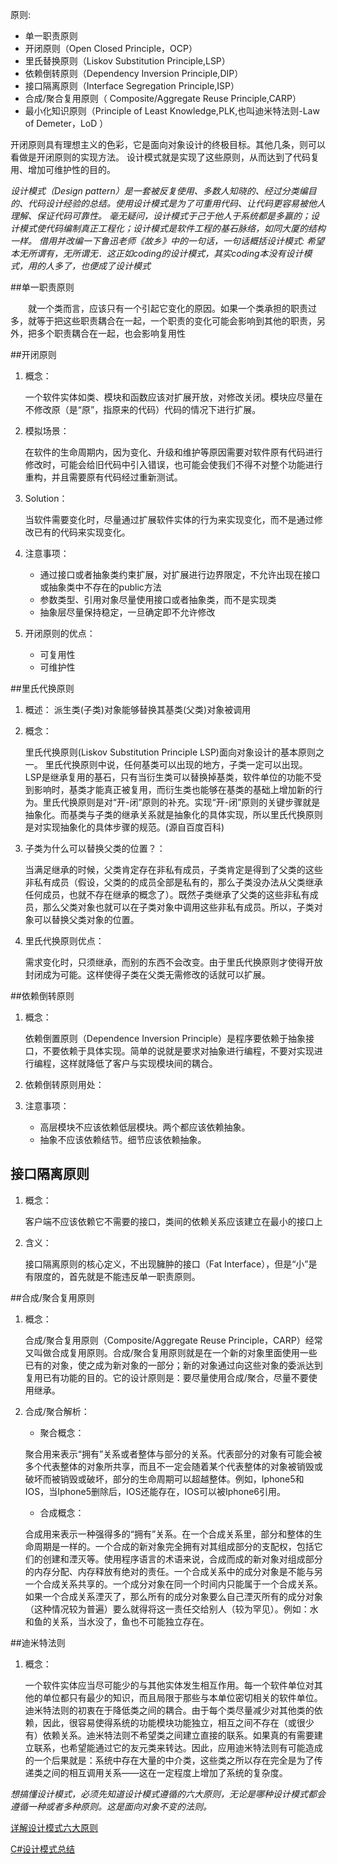 ﻿原则:

* 单一职责原则
* 开闭原则（Open Closed Principle，OCP）
* 里氏替换原则（Liskov Substitution Principle,LSP）
* 依赖倒转原则（Dependency Inversion Principle,DIP）
* 接口隔离原则（Interface Segregation Principle,ISP）
* 合成/聚合复用原则（ Composite/Aggregate Reuse Principle,CARP）
* 最小化知识原则（Principle of  Least Knowledge,PLK,也叫迪米特法则-Law of Demeter，LoD ）

开闭原则具有理想主义的色彩，它是面向对象设计的终极目标。其他几条，则可以看做是开闭原则的实现方法。 设计模式就是实现了这些原则，从而达到了代码复用、增加可维护性的目的。

*设计模式（Design pattern）是一套被反复使用、多数人知晓的、经过分类编目的、代码设计经验的总结。使用设计模式是为了可重用代码、让代码更容易被他人理解、保证代码可靠性。 毫无疑问，设计模式于己于他人于系统都是多赢的；设计模式使代码编制真正工程化；设计模式是软件工程的基石脉络，如同大厦的结构一样。
借用并改编一下鲁迅老师《故乡》中的一句话，一句话概括设计模式: 希望本无所谓有，无所谓无．这正如coding的设计模式，其实coding本没有设计模式，用的人多了，也便成了设计模式*


##单一职责原则

　　就一个类而言，应该只有一个引起它变化的原因。如果一个类承担的职责过多，就等于把这些职责耦合在一起，一个职责的变化可能会影响到其他的职责，另外，把多个职责耦合在一起，也会影响复用性

##开闭原则

1. 概念： 

    一个软件实体如类、模块和函数应该对扩展开放，对修改关闭。模块应尽量在不修改原（是“原”，指原来的代码）代码的情况下进行扩展。

2. 模拟场景： 

    在软件的生命周期内，因为变化、升级和维护等原因需要对软件原有代码进行修改时，可能会给旧代码中引入错误，也可能会使我们不得不对整个功能进行重构，并且需要原有代码经过重新测试。

3. Solution： 

    当软件需要变化时，尽量通过扩展软件实体的行为来实现变化，而不是通过修改已有的代码来实现变化。

4. 注意事项： 

    * 通过接口或者抽象类约束扩展，对扩展进行边界限定，不允许出现在接口或抽象类中不存在的public方法
    * 参数类型、引用对象尽量使用接口或者抽象类，而不是实现类
    * 抽象层尽量保持稳定，一旦确定即不允许修改

5. 开闭原则的优点： 

    * 可复用性
    * 可维护性


##里氏代换原则

1. 概述： 派生类(子类)对象能够替换其基类(父类)对象被调用

2. 概念： 

    里氏代换原则(Liskov Substitution Principle LSP)面向对象设计的基本原则之一。 里氏代换原则中说，任何基类可以出现的地方，子类一定可以出现。 LSP是继承复用的基石，只有当衍生类可以替换掉基类，软件单位的功能不受到影响时，基类才能真正被复用，而衍生类也能够在基类的基础上增加新的行为。里氏代换原则是对“开-闭”原则的补充。实现“开-闭”原则的关键步骤就是抽象化。而基类与子类的继承关系就是抽象化的具体实现，所以里氏代换原则是对实现抽象化的具体步骤的规范。(源自百度百科)

3. 子类为什么可以替换父类的位置？： 

    当满足继承的时候，父类肯定存在非私有成员，子类肯定是得到了父类的这些非私有成员（假设，父类的的成员全部是私有的，那么子类没办法从父类继承任何成员，也就不存在继承的概念了）。既然子类继承了父类的这些非私有成员，那么父类对象也就可以在子类对象中调用这些非私有成员。所以，子类对象可以替换父类对象的位置。

4. 里氏代换原则优点： 

    需求变化时，只须继承，而别的东西不会改变。由于里氏代换原则才使得开放封闭成为可能。这样使得子类在父类无需修改的话就可以扩展。

##依赖倒转原则    

1. 概念： 

    依赖倒置原则（Dependence Inversion Principle）是程序要依赖于抽象接口，不要依赖于具体实现。简单的说就是要求对抽象进行编程，不要对实现进行编程，这样就降低了客户与实现模块间的耦合。

2. 依赖倒转原则用处： 


3. 注意事项： 

    * 高层模块不应该依赖低层模块。两个都应该依赖抽象。
    * 抽象不应该依赖结节。细节应该依赖抽象。

## 接口隔离原则

1. 概念： 

    客户端不应该依赖它不需要的接口，类间的依赖关系应该建立在最小的接口上

2. 含义： 

    接口隔离原则的核心定义，不出现臃肿的接口（Fat Interface），但是“小”是有限度的，首先就是不能违反单一职责原则。



##合成/聚合复用原则

1. 概念： 

    合成/聚合复用原则（Composite/Aggregate Reuse Principle，CARP）经常又叫做合成复用原则。合成/聚合复用原则就是在一个新的对象里面使用一些已有的对象，使之成为新对象的一部分；新的对象通过向这些对象的委派达到复用已有功能的目的。它的设计原则是：要尽量使用合成/聚合，尽量不要使用继承。

2. 合成/聚合解析： 


    * 聚合概念： 

    聚合用来表示“拥有”关系或者整体与部分的关系。代表部分的对象有可能会被多个代表整体的对象所共享，而且不一定会随着某个代表整体的对象被销毁或破坏而被销毁或破坏，部分的生命周期可以超越整体。例如，Iphone5和IOS，当Iphone5删除后，IOS还能存在，IOS可以被Iphone6引用。


    * 合成概念： 

    合成用来表示一种强得多的“拥有”关系。在一个合成关系里，部分和整体的生命周期是一样的。一个合成的新对象完全拥有对其组成部分的支配权，包括它们的创建和湮灭等。使用程序语言的术语来说，合成而成的新对象对组成部分的内存分配、内存释放有绝对的责任。一个合成关系中的成分对象是不能与另一个合成关系共享的。一个成分对象在同一个时间内只能属于一个合成关系。如果一个合成关系湮灭了，那么所有的成分对象要么自己湮灭所有的成分对象（这种情况较为普遍）要么就得将这一责任交给别人（较为罕见）。例如：水和鱼的关系，当水没了，鱼也不可能独立存在。


##迪米特法则

1. 概念： 

    一个软件实体应当尽可能少的与其他实体发生相互作用。每一个软件单位对其他的单位都只有最少的知识，而且局限于那些与本单位密切相关的软件单位。迪米特法则的初衷在于降低类之间的耦合。由于每个类尽量减少对其他类的依赖，因此，很容易使得系统的功能模块功能独立，相互之间不存在（或很少有）依赖关系。迪米特法则不希望类之间建立直接的联系。如果真的有需要建立联系，也希望能通过它的友元类来转达。因此，应用迪米特法则有可能造成的一个后果就是：系统中存在大量的中介类，这些类之所以存在完全是为了传递类之间的相互调用关系——这在一定程度上增加了系统的复杂度。

*想搞懂设计模式，必须先知道设计模式遵循的六大原则，无论是哪种设计模式都会遵循一种或者多种原则。这是面向对象不变的法则。*


[详解设计模式六大原则](http://www.cnblogs.com/toutou/p/4870926.html)

[C#设计模式总结](http://www.cnblogs.com/zhili/p/DesignPatternSummery.html)
